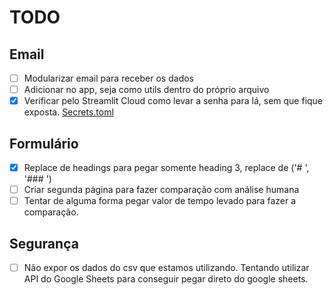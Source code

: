 # TODO

## Email
- [ ] Modularizar email para receber os dados
- [ ] Adicionar no app, seja como utils dentro do próprio arquivo
- [x] Verificar pelo Streamlit Cloud como levar a senha para lá, sem que fique exposta. [Secrets.toml](https://docs.streamlit.io/develop/api-reference/connections/secrets.toml)

## Formulário
- [x] Replace de headings para pegar somente heading 3, replace de ('# ', '### ')
- [ ] Criar segunda página para fazer comparação com análise humana
- [ ] Tentar de alguma forma pegar valor de tempo levado para fazer a comparação.

## Segurança
- [ ] Não expor os dados do csv que estamos utilizando. Tentando utilizar API do Google Sheets para conseguir pegar direto do google sheets.